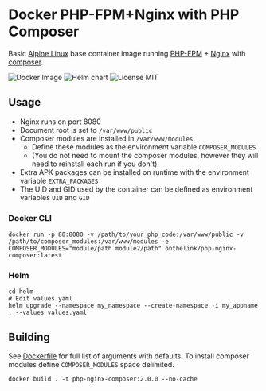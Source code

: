 # Docker PHP-FPM+Nginx with PHP Composer
Basic [Alpine Linux](https://www.alpinelinux.org/) base container image running [PHP-FPM](https://www.php.net/manual/install.fpm.php) + [Nginx](https://nginx.org/) with [composer](https://getcomposer.org/).

![Docker Image](https://img.shields.io/badge/version-1.1.4-green)
![Helm chart](https://img.shields.io/badge/version-1.1.0-green)
![License MIT](https://img.shields.io/badge/license-MIT-blue.svg)

## Usage

* Nginx runs on port 8080
* Document root is set to `/var/www/public`
* Composer modules are installed in `/var/www/modules`
  * Define these modules as the environment variable `COMPOSER_MODULES`
  * (You do not need to mount the composer modules, however they will need to reinstall each run if you don't)
* Extra APK packages can be installed on runtime with the environment variable `EXTRA_PACKAGES`
* The UID and GID used by the container can be defined as environment variables `UID` and `GID`

### Docker CLI
```
docker run -p 80:8080 -v /path/to/your_php_code:/var/www/public -v /path/to/composer_modules:/var/www/modules -e COMPOSER_MODULES="module/path module2/path" onthelink/php-nginx-composer:latest
```

### Helm
```
cd helm
# Edit values.yaml
helm upgrade --namespace my_namespace --create-namespace -i my_appname . --values values.yaml
```

## Building
See [Dockerfile](Dockerfile) for full list of arguments with defaults. To install composer modules define `COMPOSER_MODULES` space delimited.

```
docker build . -t php-nginx-composer:2.0.0 --no-cache
```